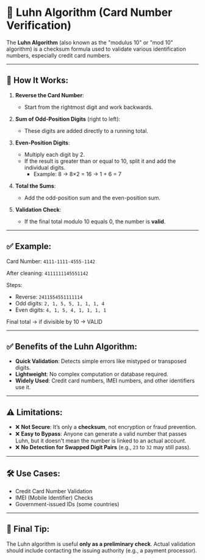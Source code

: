 # 🔐 Luhn Algorithm (Card Number Verification)

The **Luhn Algorithm** (also known as the "modulus 10" or "mod 10" algorithm) is a checksum formula used to validate various identification numbers, especially credit card numbers.

---

## 🧠 How It Works:

1. **Reverse the Card Number**:
   - Start from the rightmost digit and work backwards.

2. **Sum of Odd-Position Digits** (right to left):
   - These digits are added directly to a running total.

3. **Even-Position Digits**:
   - Multiply each digit by 2.
   - If the result is greater than or equal to 10, split it and add the individual digits.
     - Example: 8 → 8×2 = 16 → 1 + 6 = 7

4. **Total the Sums**:
   - Add the odd-position sum and the even-position sum.

5. **Validation Check**:
   - If the final total modulo 10 equals 0, the number is **valid**.

---

## ✅ Example:
Card Number: `4111-1111-4555-1142`

After cleaning: `4111111145551142`

Steps:
- Reverse: `2411554551111114`
- Odd digits: `2, 1, 5, 5, 1, 1, 1, 4`
- Even digits: `4, 1, 5, 4, 1, 1, 1, 1`

Final total → if divisible by 10 → VALID

---

## ✅ Benefits of the Luhn Algorithm:

- **Quick Validation**: Detects simple errors like mistyped or transposed digits.
- **Lightweight**: No complex computation or database required.
- **Widely Used**: Credit card numbers, IMEI numbers, and other identifiers use it.

---

## ⚠️ Limitations:

- ❌ **Not Secure**: It’s only a **checksum**, not encryption or fraud prevention.
- ❌ **Easy to Bypass**: Anyone can generate a valid number that passes Luhn, but it doesn't mean the number is linked to an actual account.
- ❌ **No Detection for Swapped Digit Pairs** (e.g., `23` to `32` may still pass).

---

## 🛠️ Use Cases:

- Credit Card Number Validation
- IMEI (Mobile Identifier) Checks
- Government-issued IDs (some countries)

---

## 📌 Final Tip:

The Luhn algorithm is useful **only as a preliminary check**. Actual validation should include contacting the issuing authority (e.g., a payment processor).

